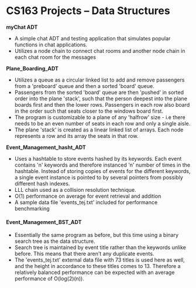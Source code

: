 # CS163 Projects – Data Structures

**myChat ADT**

- A simple chat ADT and testing application that simulates popular functions in chat applications.
- Utilizes a node chain to connect chat rooms and another node chain in each chat room for the messages

**Plane\_Boarding\_ADT**

- Utilizes a queue as a circular linked list to add and remove passengers from a &#39;preboard&#39; queue and then a sorted &#39;board&#39; queue.
- Passengers from the sorted &#39;board&#39; queue are then &#39;pushed&#39; in sorted order into the plane &#39;stack&#39;, such that the person deepest into the plane boards first and then the lower rows. Passengers in each row also board in the order such that seats closer to the windows board first.
- The program is customizable to a plane of any &#39;halfrow&#39; size - i.e there needs to be an even number of seats in each row and only a single aisle.
- The plane &#39;stack&#39; is created as a linear linked list of arrays. Each node represents a row and its array the seats in that row.

**Event\_Management\_hasht\_ADT**

- Uses a hashtable to store events hashed by its keywords. Each event contains &#39;n&#39; keywords and therefore instanced &#39;n&#39; number of times in the hashtable. Instead of storing copies of events for the different keywords, a single event instance is pointed to by several pointers from possibly different hash indexes.
- LLL chain used as a collision resolution technique.
- O(1) performance on average for event retrieval and addition
- A sample data file &#39;events\_tej.txt&#39; included for performance benchmarking

#### **Event\_Management\_BST\_ADT**

- Essentially the same program as before, but this time using a binary search tree as the data structure.
- Search tree is maintained by event title rather than the keywords unlike before. This means that there aren&#39;t any duplicate events.
- The &#39;events\_tej.txt&#39; external data file with 73 titles is used here as well, and the height in accordance to these titles comes to 13. Therefore a relatively balanced performance can be expected with an average performance of O(log(2)(n)).
